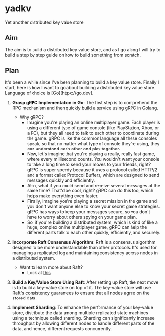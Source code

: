 # yadkv
Yet another distributed key value store

## Aim
The aim is to build a distributed key value store, and as I go along I will try to build a step by step guide on how to build something from scratch.

## Plan
It's been a while since I've been planning to build a key value store. Finally I start, here is how I want to go about building a distributed key value store. Language of choice is [Go][httpx://go.dev]. 

1. **Grasp gRPC Implementation in Go**: The first step is to comprehend the RPC mechanism and then quickly build a service using gRPC in Golang. 
    - Why gRPC? 
      - Imagine you're playing an online multiplayer game. Each player is using a different type of game console (like PlayStation, Xbox, or a PC), but they all need to talk to each other to coordinate during the game. gRPC is like the common language all these consoles speak, so that no matter what type of console they're using, they can understand each other and play together. 
      - Now, let's imagine that you're playing a really, really fast game, where every millisecond counts. You wouldn't want your console to take a long time to send your moves to your friends, right? gRPC is super speedy because it uses a protocol called HTTP/2 and a format called Protocol Buffers, which are designed to send messages quickly and efficiently. 
      - Also, what if you could send and receive several messages at the same time? That'd be cool, right? gRPC can do this too, which helps make everything even faster.
      - Finally, imagine you're playing a secret mission in the game and you don't want anyone else to know your secret game strategies. gRPC has ways to keep your messages secure, so you don't have to worry about others spying on your game plan.
      - So, if you're building a distributed system, which is kind of like a huge, complex online multiplayer game, gRPC can help the different parts talk to each other quickly, efficiently, and securely.


2. **Incorporate Raft Consensus Algorithm**: Raft is a consensus algorithm designed to be more understandable than other protocols. It's used for managing a replicated log and maintaining consistency across nodes in a distributed system. 
    - Want to learn more about Raft?
      - Look at [this](https://thesecretlivesofdata.com/raft/)

3. **Build a Key/Value Store Using Raft**: After setting up Raft, the next move is to build a key-value store on top of it. The key-value store will use Raft's consistency guarantees to ensure that all nodes agree on the stored data.

4. **Implement Sharding**: To enhance the performance of your key-value store, distribute the data among multiple replicated state machines using a technique called sharding. Sharding can significantly increase throughput by allowing different nodes to handle different parts of the data, and hence, different requests concurrently.

